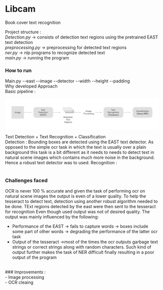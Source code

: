 # Libcam
Book cover text recognition


Project structure : </br>
_Detection.py_ → consists of detection text regions using the pretrained EAST text detection</br>
_preprocessing.py_ → preprocessing for detected text regions</br>
_ner.py_ → nlp programs to recognize detected text</br>
_main.py_ → running the program </br>
### How to run</br>
Main.py --east --image --detector --width --height --padding
</br>
Why developed
Approach</br>
Basic pipeline :</br>
<div align = "center">
<img align = "center" src = "Desktop - 3.jpg" >
</div>
</br>
Text Detection + Text Recognition + Classification</br>
Detection : Bounding boxes are detected using the EAST text detector. As opposed to the simple ocr task in which the text is usually over a plain background this task is a bit different as it needs to needs to detect text in natural scene images which contains much more noise in the background. Hence a robust text detector was to used.
Recognition : </br>
</br>

### Challenges faced</br>
OCR is never 100 % accurate and given the task of performing ocr on natural scene images the output is even of a lower quality. To help the tesseract to detect text, detection using another robust algorithm needed to be done. TExt regions detected by the east were then sent to the tesseract for recognition
Even though used output was not of desired quality. The output was mainly influenced by the following:</br>
- Performance of the EAST → fails to capture words → boxes include some part of other words → degrading the performance of the latter ocr task</br>
- Output of the tesseract →most of the times the ocr outputs garbage text strings or correct strings along with random characters. Such kind of output further makes the task of NER difficult finally resulting in a poor output of the program
</br>
### Improvements :</br>
- Image processing</br>
- OCR cleaing</br>

